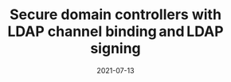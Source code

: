 ---
title: "Secure domain controllers with LDAP channel binding and LDAP signing"
date: "2021-07-13"
tags: ["Active Directory", "Security", "LDAP", "Windows Server"]
summary: "Dieser Artikel erläutert, wie man Domain-Controller mit LDAP Channel Binding und LDAP Signing absichert, um Man-in-the-Middle-Angriffe und andere Sicherheitsrisiken zu vermeiden."
showSummary: true
showWordCount: true
externalUrl: https://4sysops.com/archives/secure-domain-controllers-with-ldap-channel-binding-and-ldap-signing/
showAuthor: true
showDate: true
showDateUpdated: true
categories: ['4sysops']
---